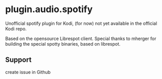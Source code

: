 # plugin.audio.spotify
Unofficial spotify plugin for Kodi, (for now) not yet available in the official Kodi repo.

Based on the opensource Librespot client. Special thanks to mherger for building the special spotty binaries, based on librespot.


## Support
create issue in Github
